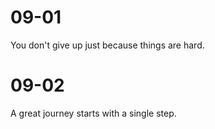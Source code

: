 # 09-01

You don't give up just because things are hard.

# 09-02

A great journey starts with a single step.